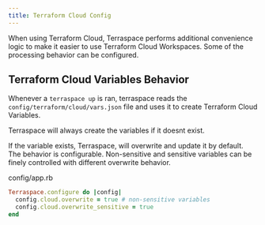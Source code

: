 ```yaml
---
title: Terraform Cloud Config
---
```


When using Terraform Cloud, Terraspace performs additional convenience logic to make it easier to use Terraform Cloud Workspaces. Some of the processing behavior can be configured.

## Terraform Cloud Variables Behavior

Whenever a `terraspace up` is ran, terraspace reads the `config/terraform/cloud/vars.json` file and uses it to create Terraform Cloud Variables.

Terraspace will always create the variables if it doesnt exist.

If the variable exists, Terraspace, will overwrite and update it by default. The behavior is configurable. Non-sensitive and sensitive variables can be finely controlled with different overwrite behavior.

config/app.rb

```ruby
Terraspace.configure do |config|
  config.cloud.overwrite = true # non-sensitive variables
  config.cloud.overwrite_sensitive = true
end
```
